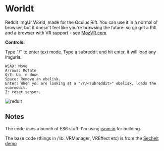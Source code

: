 # Worldt

Reddit ImgUr World, made for the Oculus Rift. You can use it in a normal ol' browser, but it doesn't feel like you're browsing the future: so go get a Rift and a browser with VR support - see [MozVR.com](http://www.mozvr.com).

**Controls:**

Type "/" to enter text mode. Type a subreddit and hit enter, it will load any imgurls.

    WSAD: Move
    Arrows: Rotate
    Q/E: Up 'n down
    Space: Remove an obelisk.
    Enter: When you are looking at a "/r/<subreddit>" obelisk, loads the subreddit.
    Z: reset sensor.

![reddit](https://cloud.githubusercontent.com/assets/129330/6380386/3bd59478-bd07-11e4-9e75-1526cd6aa7a0.png)


## Notes

The code uses a bunch of ES6 stuff: I'm using [jspm.io](http://jspm.io/) for building.

The base code (things in /lib: VRManager, VREffect etc) is from the [Sechelt demo](https://github.com/MozVR/sechelt)
